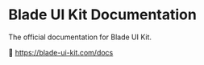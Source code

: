 # Blade UI Kit Documentation

The official documentation for Blade UI Kit. 

📖 https://blade-ui-kit.com/docs
